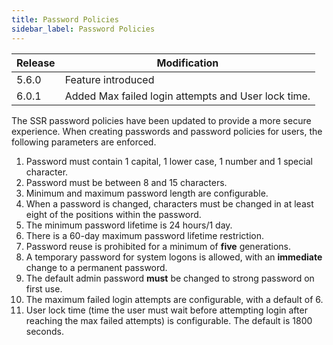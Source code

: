 ```yaml
---
title: Password Policies
sidebar_label: Password Policies
---
```


| Release | Modification |
| ------- | ------------ |
| 5.6.0   | Feature introduced |
| 6.0.1   | Added Max failed login attempts and User lock time. |

The SSR password policies have been updated to provide a more secure experience. When creating passwords and password policies for users, the following parameters are enforced.

1. Password must contain 1 capital, 1 lower case, 1 number and 1 special character.
2. Password must be between 8 and 15 characters.
3. Minimum and maximum password length are configurable.
4. When a password is changed, characters must be changed in at least eight of the positions within the password.
5. The minimum password lifetime is 24 hours/1 day.
6. There is a 60-day maximum password lifetime restriction.
7. Password reuse is prohibited for a minimum of **five** generations.
8. A temporary password for system logons is allowed, with an **immediate** change to a permanent password.
9. The default admin password **must** be changed to strong password on first use.
10. The maximum failed login attempts are configurable, with a default of 6.
11. User lock time (time the user must wait before attempting login after reaching the max failed attempts) is configurable. The default is 1800 seconds.